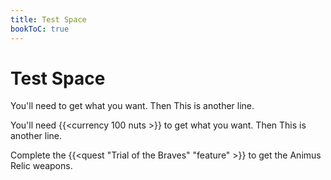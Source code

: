 ```yaml
---
title: Test Space
bookToC: true
---
```

# Test Space

You'll need to get what you want. Then This is another line.


You'll need {{<currency 100 nuts >}} to get what you want. Then This is another line.

Complete the {{<quest "Trial of the Braves" "feature" >}} to get the Animus Relic weapons.
